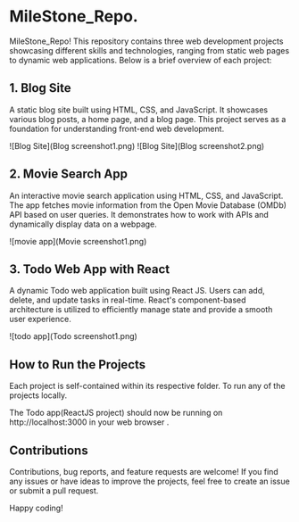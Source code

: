 # MileStone_Repo.

MileStone_Repo! This repository contains three web development projects showcasing different skills and technologies, ranging from static web pages to dynamic web applications. Below is a brief overview of each project:

## 1. Blog Site
A static blog site built using HTML, CSS, and JavaScript. It showcases various blog posts, a home page, and a blog page. This project serves as a foundation for understanding front-end web development.

![Blog Site](Blog screenshot1.png)
![Blog Site](Blog screenshot2.png)

## 2. Movie Search App
An interactive movie search application using HTML, CSS, and JavaScript. The app fetches movie information from the Open Movie Database (OMDb) API based on user queries. It demonstrates how to work with APIs and dynamically display data on a webpage.

![movie app](Movie screenshot1.png)

## 3. Todo Web App with React
A dynamic Todo web application built using React JS. Users can add, delete, and update tasks in real-time. React's component-based architecture is utilized to efficiently manage state and provide a smooth user experience.

![todo app](Todo screenshot1.png)

## How to Run the Projects

Each project is self-contained within its respective folder. To run any of the projects locally.


The Todo app(ReactJS project) should now be running on http://localhost:3000 in your web browser .

## Contributions
Contributions, bug reports, and feature requests are welcome! If you find any issues or have ideas to improve the projects, feel free to create an issue or submit a pull request.

Happy coding!

